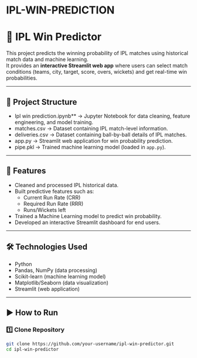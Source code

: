# IPL-WIN-PREDICTION
# 🏏 IPL Win Predictor

This project predicts the winning probability of IPL matches using historical match data and machine learning.  
It provides an **interactive Streamlit web app** where users can select match conditions (teams, city, target, score, overs, wickets) and get real-time win probabilities.

---

## 📁 Project Structure
- Ipl win prediction.ipynb** → Jupyter Notebook for data cleaning, feature engineering, and model training.
- matches.csv → Dataset containing IPL match-level information.
- deliveries.csv → Dataset containing ball-by-ball details of IPL matches.
- app.py → Streamlit web application for win probability prediction.
- pipe.pkl → Trained machine learning model (loaded in `app.py`).

---

## 🚀 Features
- Cleaned and processed IPL historical data.
- Built predictive features such as:
  - Current Run Rate (CRR)
  - Required Run Rate (RRR)
  - Runs/Wickets left
- Trained a Machine Learning model to predict win probability.
- Developed an interactive Streamlit dashboard for end users.

---

## 🛠️ Technologies Used
- Python
- Pandas, NumPy (data processing)
- Scikit-learn (machine learning model)
- Matplotlib/Seaborn (data visualization)
- Streamlit (web application)

---

## ▶️ How to Run

### 1️⃣ Clone Repository
```bash
git clone https://github.com/your-username/ipl-win-predictor.git
cd ipl-win-predictor

